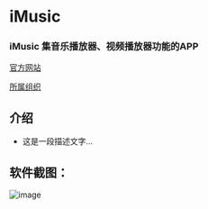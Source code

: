 # **iMusic**
### iMusic 集音乐播放器、视频播放器功能的APP
[官方网站](http://v.nq6.com)

[所属组织](https://github.com/Yuye584312311)
## 介绍

* 这是一段描述文字...
## 软件截图：
![image](https://raw.githubusercontent.com/feiyouAndroidTeam/Video/master/screen/截屏_20180421_101310.jpg)